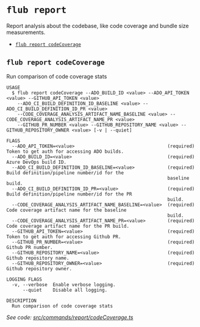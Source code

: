 `flub report`
=============

Report analysis about the codebase, like code coverage and bundle size measurements.

* [`flub report codeCoverage`](#flub-report-codecoverage)

## `flub report codeCoverage`

Run comparison of code coverage stats

```
USAGE
  $ flub report codeCoverage --ADO_BUILD_ID <value> --ADO_API_TOKEN <value> --GITHUB_API_TOKEN <value>
    --ADO_CI_BUILD_DEFINITION_ID_BASELINE <value> --ADO_CI_BUILD_DEFINITION_ID_PR <value>
    --CODE_COVERAGE_ANALYSIS_ARTIFACT_NAME_BASELINE <value> --CODE_COVERAGE_ANALYSIS_ARTIFACT_NAME_PR <value>
    --GITHUB_PR_NUMBER <value> --GITHUB_REPOSITORY_NAME <value> --GITHUB_REPOSITORY_OWNER <value> [-v | --quiet]

FLAGS
  --ADO_API_TOKEN=<value>                                  (required) Token to get auth for accessing ADO builds.
  --ADO_BUILD_ID=<value>                                   (required) Azure DevOps build ID.
  --ADO_CI_BUILD_DEFINITION_ID_BASELINE=<value>            (required) Build definition/pipeline number/id for the
                                                           baseline build.
  --ADO_CI_BUILD_DEFINITION_ID_PR=<value>                  (required) Build definition/pipeline number/id for the PR
                                                           build.
  --CODE_COVERAGE_ANALYSIS_ARTIFACT_NAME_BASELINE=<value>  (required) Code coverage artifact name for the baseline
                                                           build.
  --CODE_COVERAGE_ANALYSIS_ARTIFACT_NAME_PR=<value>        (required) Code coverage artifact name for the PR build.
  --GITHUB_API_TOKEN=<value>                               (required) Token to get auth for accessing Github PR.
  --GITHUB_PR_NUMBER=<value>                               (required) Github PR number.
  --GITHUB_REPOSITORY_NAME=<value>                         (required) Github repository name.
  --GITHUB_REPOSITORY_OWNER=<value>                        (required) Github repository owner.

LOGGING FLAGS
  -v, --verbose  Enable verbose logging.
      --quiet    Disable all logging.

DESCRIPTION
  Run comparison of code coverage stats
```

_See code: [src/commands/report/codeCoverage.ts](https://github.com/microsoft/FluidFramework/blob/main/build-tools/packages/build-cli/src/commands/report/codeCoverage.ts)_

